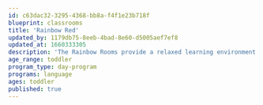 ```yaml
---
id: c63dac32-3295-4368-bb8a-f4f1e23b718f
blueprint: classrooms
title: 'Rainbow Red'
updated_by: 1179db75-8eeb-4bad-8e60-d5005aef7ef8
updated_at: 1660333305
description: 'The Rainbow Rooms provide a relaxed learning environment for a group of four and seven young toddlers. The curriculum is driven by the interests of the children. Nurturing teachers foster the social, emotional, cognitive, and physical development of children through a play-based model, with a focus on the arts and outdoor exploration. The Rainbow Rooms also provide an immersion program for families seeking to have their child learn English as a second language.'
age_range: toddler
program_type: day-program
programs: language
ages: toddler
published: true
---
```


